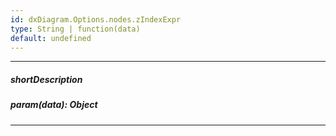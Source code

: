 ```yaml
---
id: dxDiagram.Options.nodes.zIndexExpr
type: String | function(data)
default: undefined
---
```

---
##### shortDescription

##### param(data): Object

---
